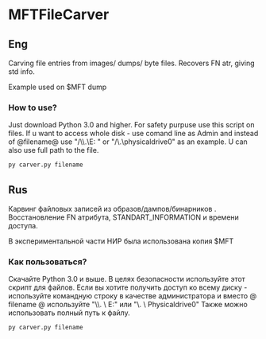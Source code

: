 # MFTFileCarver

## Eng

Carving file entries from images/ dumps/ byte files. Recovers FN atr, giving std info.

Example used on $MFT dump

### How to use?
Just download Python 3.0 and higher.
For safety purpuse use this script on files. If u want to access whole disk -  use comand line as Admin and instead of @filename@ use  "/\\\\.\\E: " or "/\\.\physicaldrive0" 
as an example.
U can also use full path to the file.
```sh
py carver.py filename
```

## Rus

Карвинг файловых записей из образов/дампов/бинарников . Восстановление FN атрибута, STANDART_INFORMATION и времени доступа.

В экспериментальной части НИР была использована копия $MFT

### Как пользоваться?
Скачайте Python 3.0 и выше.
В целях безопасности используйте этот скрипт для файлов. 
Если вы хотите получить доступ ко всему диску - используйте командную строку в качестве администратора и вместо @ filename @ используйте "\\\\. \\ E:" или "\\. \ Physicaldrive0"
Также можно использовать полный путь к файлу.
```sh
py carver.py filename
```



